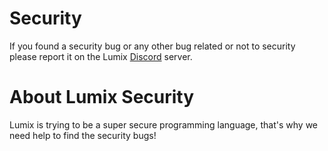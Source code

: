 # Security
If you found a security bug or any other bug related or not to security please report it on the Lumix [Discord](https://discord.gg/7bAVQMfVKw) server.

# About Lumix Security
Lumix is trying to be a super secure programming language, that's why we need help to find the security bugs!